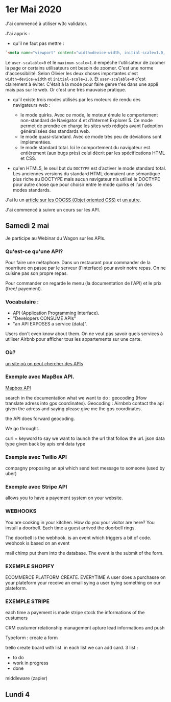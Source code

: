 # 1er Mai 2020

J'ai commencé à utiliser w3c validator.

J'ai appris : 
- qu'il ne faut pas mettre : 
```html
`<meta name="viewport" content="width=device-width, initial-scale=1.0, maximum-scale=1.0, shrink-to-fit=no, user-scalable=0" />`
```
Le `user-scalable=0` et le `maximum-scale=1.0` empêche l'utilisateur de zoomer la page or certains utilisateurs ont besoin de zoomer. C'est une norme d'accessibilité. Selon Olivier les deux choses importantes c'est `width=device-width` et `initial-scale=1.0`. Et `user-scalable=0` c'est clairement à éviter. C'était à la mode pour faire genre t'es dans une appli mais pas sur le web. Or c'est une très mauvaise pratique. 

- qu'il existe trois modes utilisés par les moteurs de rendu des navigateurs web : 
    - le mode quirks. Avec ce mode, le moteur émule le comportement non-standard de Navigator 4 et d'Internet Explorer 5. Ce mode permet de prendre en charge les sites web rédigés avant l'adoption généralisées des standards web.
    - le mode quasi-standard. Avec ce mode très peu de déviations sont implémentées.
    - le mode standard total. Ici le comportement du navigateur est entièrement (aux bugs près) celui décrit par les spécifications HTML et CSS. 

- qu'en HTML5, le seul but du `DOCTYPE` est d’activer le mode standard total. Les anciennes versions du standard HTML donnaient une sémantique plus riche au DOCTYPE mais aucun navigateur n’a utilisé le DOCTYPE pour autre chose que pour choisir entre le mode quirks et l’un des modes standards.

J'ai lu un [article sur les OOCSS (Objet oriented CSS)](https://www.alsacreations.com/article/lire/1641-bonnes-pratiques-en-css-bem-et-oocss.html) et [un autre](https://www.nicoespeon.com/fr/2013/05/plongee-au-coeur-de-oocss/).

J'ai commencé à suivre un cours sur les API.  

## Samedi 2 mai

Je participe au Webinar du Wagon sur les APIs.

### Qu'est-ce qu'une API?

Pour faire une métaphore. Dans un restaurant pour commander de la nourriture on passe par le serveur (l'interface) pour avoir notre repas. On ne cuisine pas son propre repas. 

Pour commander on regarde le menu (la documentation de l'API) et le prix (free/ payement). 

### Vocabulaire : 
- API (Application Programming Interface). 
- "Developers CONSUME APIs" 
- "an API EXPOSES a service (data)".

Users don't even know about them. On ne veut pas savoir quels services à utiliser Airbnb pour afficher tous les appartements sur une carte. 

### Où? 

[un site où on peut chercher des APIs](https://www.programmableweb.com/)

### Exemple avec MapBox API.

[Mapbox API](https://www.mapbox.com/)

search in the documentation what we want to do : geocoding (How translate adress into gps coordinates). Geocoding : Airnbnb contact the api given the adress and saying please give me the gps coordinates.

the API does forward geocoding. 

We go throught. 

curl =  keyword to say we want to launch the url that follow the url. 
json data type given back by apis
xml data type 

### Exemple avec Twilio API

compagny proposing an api which send text message to someone (used by uber)

### Exemple avec Stripe API

allows you to have a payement system on your website.

### WEBHOOKS

You are cooking in your kitchen. How do you your visitor are here? You install a doorbell. Each time a guest arrived the doorbell rings. 

The doorbell is the webhook. is an event which triggers a bit of code. 
 webhook is based on an event
 
 mail chimp put them into the database. The event is the submit of the form. 
 
### EXEMPLE SHOPIFY 
 
ECOMMERCE PLATFORM CREATE. EVERYTIME A user does a purchasse on your plateform your receive an email sying a user bying something on our plateform. 

### EXEMPLE STRIPE 

each time a payement is made stripe stock the informations of the custumers

CRM custumer relationship management 
apture lead informations and push 

Typeform : create a form 

trello create board with list. in each list we can add card. 
3 list :
- to do
- work in progress
- done

middleware (zapier)





## Lundi 4
